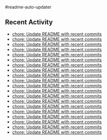 #readme-auto-updater

## Recent Activity
<!-- LATEST_COMMITS:START -->
- [chore: Update README with recent commits](https://github.com/NEO1717/readme-auto-updater/commit/425fe2793f983e445f7a6a10c3287ecac18eed52)
- [chore: Update README with recent commits](https://github.com/NEO1717/readme-auto-updater/commit/6201b356e4e11494414e27f6afc9b9e8be802ca4)
- [chore: Update README with recent commits](https://github.com/NEO1717/readme-auto-updater/commit/c7dff6dcbf7acc7b9d0ad297274a259f6c53ac57)
- [chore: Update README with recent commits](https://github.com/NEO1717/readme-auto-updater/commit/2634e7d1dd40218c3d36da17bfc1d9656497199e)
- [chore: Update README with recent commits](https://github.com/NEO1717/readme-auto-updater/commit/8c383c7ab05da7e06ef1d64c496ec3a870aa2163)
- [chore: Update README with recent commits](https://github.com/NEO1717/readme-auto-updater/commit/f9be871690f9fdf3d0746b780d97779acda512d8)
- [chore: Update README with recent commits](https://github.com/NEO1717/readme-auto-updater/commit/d1fafbb6759661388f1ad0cf0e361e2b58256912)
- [chore: Update README with recent commits](https://github.com/NEO1717/readme-auto-updater/commit/ba1c8ef3666eb4b68976a98d961feb4770e11987)
- [chore: Update README with recent commits](https://github.com/NEO1717/readme-auto-updater/commit/aa0dcf850b09bfdfc235380fc04a2267f87c8d84)
- [chore: Update README with recent commits](https://github.com/NEO1717/readme-auto-updater/commit/9fc5f0649c068e61b853478c30ade1a3bedc6690)
- [chore: Update README with recent commits](https://github.com/NEO1717/readme-auto-updater/commit/8c9b4d1b5a9bf01889d32242101dc2cb558f2a52)
- [chore: Update README with recent commits](https://github.com/NEO1717/readme-auto-updater/commit/d4bb3d2949f94da99f59c86c4161fc3569bfa1d1)
- [chore: Update README with recent commits](https://github.com/NEO1717/readme-auto-updater/commit/edbb9747b89c0cf91b7b472a64504b3d9253035a)
- [chore: Update README with recent commits](https://github.com/NEO1717/readme-auto-updater/commit/344ccdaf70ec23bbd65120f94b34f26f2f6d867e)
- [chore: Update README with recent commits](https://github.com/NEO1717/readme-auto-updater/commit/db43951e7724d66ab63d2f484746facbe81e510b)
- [chore: Update README with recent commits](https://github.com/NEO1717/readme-auto-updater/commit/c84c5b5a389a13cb2a30926f43561b805ba1e09a)
- [chore: Update README with recent commits](https://github.com/NEO1717/readme-auto-updater/commit/f432c277409d16276d5b19080d403ac6b53a5220)
- [chore: Update README with recent commits](https://github.com/NEO1717/readme-auto-updater/commit/955a0919c8b9ad55ff5d37eb6fdbabcafb8bd743)
- [chore: Update README with recent commits](https://github.com/NEO1717/readme-auto-updater/commit/085afbd529af72ab868aeb97d38579d1a9a1f7e2)
- [chore: Update README with recent commits](https://github.com/NEO1717/readme-auto-updater/commit/8b22b1efca6dfb0d597ced5c22102ba30f4d53e8)
<!-- LATEST_COMMITS:END -->

